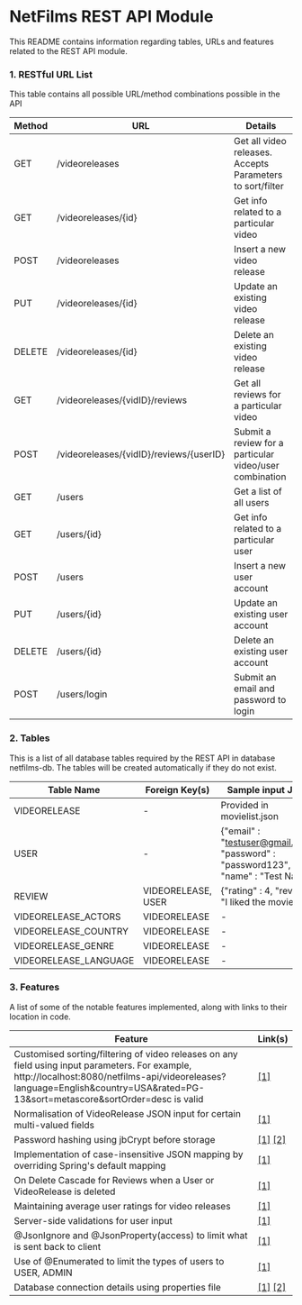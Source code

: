 # NetFilms REST API Module
This README contains information regarding tables, URLs and features related to the REST API module.

### 1. RESTful URL List
This table contains all possible URL/method combinations possible in the API
 
| Method  | URL | Details |
| ------------- | ------------- | ------------- |
| GET  | /videoreleases  | Get all video releases. Accepts Parameters to sort/filter  |
| GET  | /videoreleases/{id}  | Get info related to a particular video  |
| POST | /videoreleases | Insert a new video release |
| PUT | /videoreleases/{id} | Update an existing video release |
| DELETE | /videoreleases/{id} | Delete an existing video release |
| GET  | /videoreleases/{vidID}/reviews  | Get all reviews for a particular video  |
| POST  | /videoreleases/{vidID}/reviews/{userID}  | Submit a review for a particular video/user combination  |
| GET  | /users  | Get a list of all users  |
| GET  | /users/{id}  | Get info related to a particular user  |
| POST | /users | Insert a new user account |
| PUT | /users/{id} | Update an existing user account |
| DELETE | /users/{id} | Delete an existing user account |
| POST | /users/login | Submit an email and password to login |

### 2. Tables
This is a list of all database tables required by the REST API in database netfilms-db. The tables will be created automatically if they do not exist.

| Table Name | Foreign Key(s) | Sample input JSON |
| ------------- | ------------- | ------------- |
| VIDEORELEASE | - | Provided in movielist.json |
| USER | - | {"email" : "testuser@gmail.com", "password" : "password123", "name" : "Test Name"} |
| REVIEW | VIDEORELEASE, USER | {"rating" : 4, "review" : "I liked the movie."} |
| VIDEORELEASE_ACTORS | VIDEORELEASE | - |
| VIDEORELEASE_COUNTRY | VIDEORELEASE | - |
| VIDEORELEASE_GENRE | VIDEORELEASE | - |
| VIDEORELEASE_LANGUAGE | VIDEORELEASE | - |

### 3. Features
A list of some of the notable features implemented, along with links to their location in code.

| Feature | Link(s) |
| ------------- | ------------- |
| Customised sorting/filtering of video releases on any field using input parameters. For example, http://localhost:8080/netfilms-api/videoreleases?language=English&country=USA&rated=PG-13&sort=metascore&sortOrder=desc is valid | [[1]](https://github.com/ynandak/netfilms/blob/module-api/server/src/main/java/xyz/yogesh/app/entity/VideoRelease.java#L80) |
| Normalisation of VideoRelease JSON input for certain multi-valued fields | [[1]](https://github.com/ynandak/netfilms/blob/module-api/server/src/main/java/xyz/yogesh/app/entity/raw/RawVideoRelease.java#L61) |
| Password hashing using jbCrypt before storage | [[1]](https://github.com/ynandak/netfilms/blob/module-api/server/src/main/java/xyz/yogesh/app/service/UserServiceImp.java#L56) [[2]](https://github.com/ynandak/netfilms/blob/module-api/server/src/main/java/xyz/yogesh/app/service/HashService.java#L5) |
| Implementation of case-insensitive JSON mapping by overriding Spring's default mapping | [[1]](https://github.com/ynandak/netfilms/blob/module-api/server/src/main/java/xyz/yogesh/app/AppConfig.java#L26) |
| On Delete Cascade for Reviews when a User or VideoRelease is deleted | [[1]](https://github.com/ynandak/netfilms/blob/module-api/server/src/main/java/xyz/yogesh/app/repository/ReviewRepository.java#L42) |
| Maintaining average user ratings for video releases  | [[1]](https://github.com/ynandak/netfilms/blob/module-api/server/src/main/java/xyz/yogesh/app/entity/VideoRelease.java#L71) |
| Server-side validations for user input | [[1]](https://github.com/ynandak/netfilms/blob/module-api/server/src/main/java/xyz/yogesh/app/entity/User.java#L37) |
| @JsonIgnore and @JsonProperty(access) to limit what is sent back to client | [[1]](https://github.com/ynandak/netfilms/blob/module-api/server/src/main/java/xyz/yogesh/app/entity/User.java#L46) |
| Use of @Enumerated to limit the types of users to USER, ADMIN  | [[1]](https://github.com/ynandak/netfilms/blob/module-api/server/src/main/java/xyz/yogesh/app/entity/User.java#L55) |
| Database connection details using properties file | [[1]](https://github.com/ynandak/netfilms/blob/module-api/server/src/main/java/resources/netfilms-api.properties) [[2]](https://github.com/ynandak/netfilms/blob/module-api/server/src/main/java/xyz/yogesh/app/JPAConfig.java#L23) |
